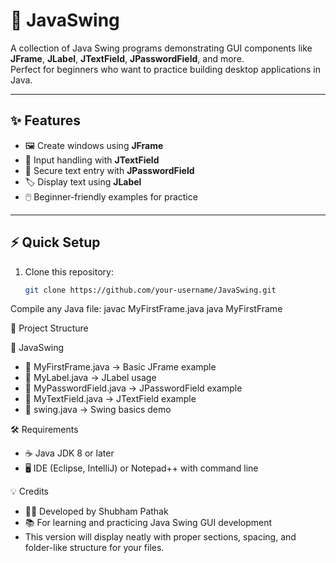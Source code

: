 # 🎨 JavaSwing

A collection of Java Swing programs demonstrating GUI components like **JFrame**, **JLabel**, **JTextField**, **JPasswordField**, and more.  
Perfect for beginners who want to practice building desktop applications in Java.

---

## ✨ Features
- 🖼️ Create windows using **JFrame**  
- 📝 Input handling with **JTextField**  
- 🔑 Secure text entry with **JPasswordField**  
- 🏷️ Display text using **JLabel**  
- 🖱️ Beginner-friendly examples for practice  

---

## ⚡ Quick Setup
1. Clone this repository:
   ```bash
   git clone https://github.com/your-username/JavaSwing.git
Compile any Java file:
javac MyFirstFrame.java
java MyFirstFrame

📂 Project Structure

📁 JavaSwing
- 📄 MyFirstFrame.java → Basic JFrame example
- 📄 MyLabel.java → JLabel usage
- 📄 MyPasswordField.java → JPasswordField example
- 📄 MyTextField.java → JTextField example
- 📄 swing.java → Swing basics demo

🛠 Requirements
- ☕ Java JDK 8 or later
- 🖥️ IDE (Eclipse, IntelliJ) or Notepad++ with command line

💡 Credits
- 👨‍💻 Developed by Shubham Pathak
- 📚 For learning and practicing Java Swing GUI development
- This version will display neatly with proper sections, spacing, and folder-like structure for your files.  



